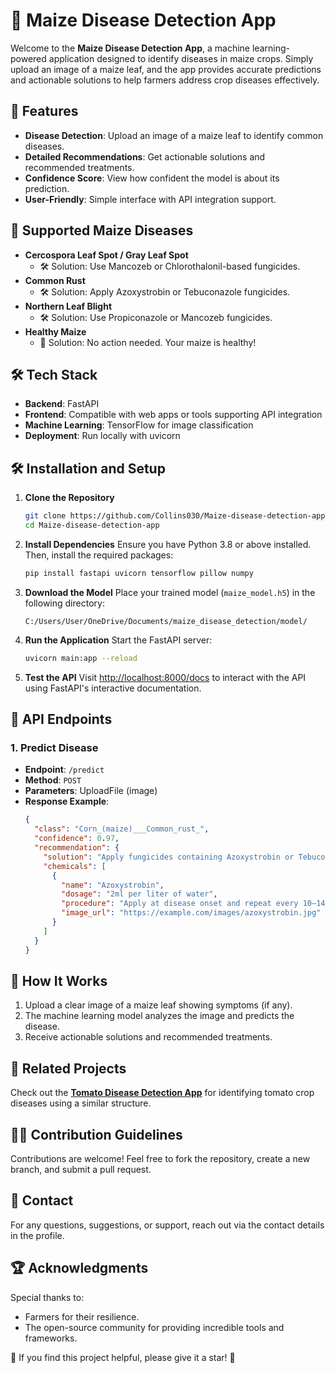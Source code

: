 
# 🌽 Maize Disease Detection App

Welcome to the **Maize Disease Detection App**, a machine learning-powered application designed to identify diseases in maize crops. Simply upload an image of a maize leaf, and the app provides accurate predictions and actionable solutions to help farmers address crop diseases effectively.

## 🚀 Features
- **Disease Detection**: Upload an image of a maize leaf to identify common diseases.
- **Detailed Recommendations**: Get actionable solutions and recommended treatments.
- **Confidence Score**: View how confident the model is about its prediction.
- **User-Friendly**: Simple interface with API integration support.

## 📸 Supported Maize Diseases
- **Cercospora Leaf Spot / Gray Leaf Spot**
  - 🛠 Solution: Use Mancozeb or Chlorothalonil-based fungicides.
- **Common Rust**
  - 🛠 Solution: Apply Azoxystrobin or Tebuconazole fungicides.
- **Northern Leaf Blight**
  - 🛠 Solution: Use Propiconazole or Mancozeb fungicides.
- **Healthy Maize**
  - 🌱 Solution: No action needed. Your maize is healthy!

## 🛠 Tech Stack
- **Backend**: FastAPI
- **Frontend**: Compatible with web apps or tools supporting API integration
- **Machine Learning**: TensorFlow for image classification
- **Deployment**: Run locally with uvicorn

## 🛠 Installation and Setup
1. **Clone the Repository**
   ```bash
   git clone https://github.com/Collins030/Maize-disease-detection-app.git
   cd Maize-disease-detection-app
   ```

2. **Install Dependencies**
   Ensure you have Python 3.8 or above installed. Then, install the required packages:
   ```bash
   pip install fastapi uvicorn tensorflow pillow numpy
   ```

3. **Download the Model**
   Place your trained model (`maize_model.h5`) in the following directory:
   ```
   C:/Users/User/OneDrive/Documents/maize_disease_detection/model/
   ```

4. **Run the Application**
   Start the FastAPI server:
   ```bash
   uvicorn main:app --reload
   ```

5. **Test the API**
   Visit [http://localhost:8000/docs](http://localhost:8000/docs) to interact with the API using FastAPI's interactive documentation.

## 🔗 API Endpoints
### 1. Predict Disease
- **Endpoint**: `/predict`
- **Method**: `POST`
- **Parameters**: UploadFile (image)
- **Response Example**:
  ```json
  {
    "class": "Corn_(maize)___Common_rust_",
    "confidence": 0.97,
    "recommendation": {
      "solution": "Apply fungicides containing Azoxystrobin or Tebuconazole.",
      "chemicals": [
        {
          "name": "Azoxystrobin",
          "dosage": "2ml per liter of water",
          "procedure": "Apply at disease onset and repeat every 10–14 days.",
          "image_url": "https://example.com/images/azoxystrobin.jpg"
        }
      ]
    }
  }
  ```

## 🌱 How It Works
1. Upload a clear image of a maize leaf showing symptoms (if any).
2. The machine learning model analyzes the image and predicts the disease.
3. Receive actionable solutions and recommended treatments.

## 🤝 Related Projects
Check out the **[Tomato Disease Detection App](https://github.com/Collins030/Tomato-disease-detection-app)** for identifying tomato crop diseases using a similar structure.

## 🧑‍💻 Contribution Guidelines
Contributions are welcome! Feel free to fork the repository, create a new branch, and submit a pull request.

## 📧 Contact
For any questions, suggestions, or support, reach out via the contact details in the profile.

## 🏆 Acknowledgments
Special thanks to:
- Farmers for their resilience.
- The open-source community for providing incredible tools and frameworks.

🌟 If you find this project helpful, please give it a star! 🌟


